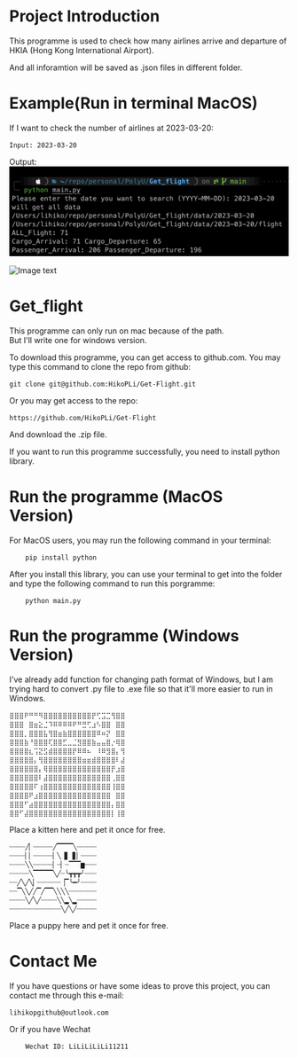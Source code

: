 # Project Introduction
  
This programme is used to check how many airlines arrive and departure of HKIA (Hong Kong International Airport).  
  
And all inforamtion will be saved as .json files in different folder.  

# Example(Run in terminal MacOS)  
  
If I want to check the number of airlines at 2023-03-20:  

    Input: 2023-03-20
Output:  
![Image text](https://github.com/HikoPLi/Get-Flight/blob/main/Images4README/example.png)  
  
![Image text](https://github.com/HikoPLi/Get-Flight/blob/main/Images4README/output.png)  


# Get_flight
This programme can only run on mac because of the path.  
 But I'll write one for windows version.

 To download this programme, you can get access to github.com.
 You may type this command to clone the repo from github:

    git clone git@github.com:HikoPLi/Get-Flight.git

Or you may get access to the repo:

    https://github.com/HikoPLi/Get-Flight

And download the .zip file.

 If you want to run this programme successfully, you need to install python library.

# Run the programme (MacOS Version)
For MacOS users, you may run the following command in your terminal:

        pip install python

After you install this library, you can use your terminal to get into the folder and type the following command to run this porgramme:

        python main.py

# Run the programme (Windows Version)

I've already add function for changing path format of Windows, but I am trying hard to convert .py file to .exe file so that it'll more easier to run in Windows.

    ⣿⣿⣿⠟⠛⠛⠻⣿⣿⣿⣿⣿⣿⣿⣿⣿⣿⡟⢋⣩⣉⢻⣿⣿  
    ⣿⣿⣿⠀⣿⣶⣕⣈⠹⠿⠿⠿⠿⠟⠛⣛⢋⣰⠣⣿⣿⠀⣿⣿  
    ⣿⣿⣿⡀⣿⣿⣿⣧⢻⣿⣶⣷⣿⣿⣿⣿⣿⣿⠿⠶⡝⠀⣿⣿  
    ⣿⣿⣿⣷⠘⣿⣿⣿⢏⣿⣿⣋⣀⣈⣻⣿⣿⣷⣤⣤⣿⡐⢿⣿  
    ⣿⣿⣿⣿⣆⢩⣝⣫⣾⣿⣿⣿⣿⡟⠿⠿⠦⠀⠸⠿⣻⣿⡄⢻  
    ⣿⣿⣿⣿⣿⡄⢻⣿⣿⣿⣿⣿⣿⣿⣿⣶⣶⣾⣿⣿⣿⣿⠇⣼  
    ⣿⣿⣿⣿⣿⣿⡄⢿⣿⣿⣿⣿⣿⣿⣿⣿⣿⣿⣿⣿⣿⡟⣰⣿  
    ⣿⣿⣿⣿⣿⣿⠇⣼⣿⣿⣿⣿⣿⣿⣿⣿⣿⣿⣿⣿⣿⢀⣿⣿  
    ⣿⣿⣿⣿⣿⠏⢰⣿⣿⣿⣿⣿⣿⣿⣿⣿⣿⣿⣿⣿⣿⢸⣿⣿  
    ⣿⣿⣿⣿⠟⣰⣿⣿⣿⣿⣿⣿⣿⣿⣿⣿⣿⣿⣿⣿⣿⠀⣿⣿  
    ⣿⣿⣿⠋⣴⣿⣿⣿⣿⣿⣿⣿⣿⣿⣿⣿⣿⣿⣿⣿⣿⡄⣿⣿    
    ⣿⣿⠋⣼⣿⣿⣿⣿⣿⣿⣿⣿⣿⣿⣿⣿⣿⣿⣿⣿⣿⡇⢸⣿  

Place a kitten here and pet it once for free. 

    ┈┈┈┈╱▏┈┈┈┈┈╱▔▔▔▔╲┈┈┈┈┈
    ┈┈┈┈▏▏┈┈┈┈┈▏╲▕▋▕▋▏┈┈┈┈
    ┈┈┈┈╲╲┈┈┈┈┈▏┈▏┈▔▔▔▆┈┈┈
    ┈┈┈┈┈╲▔▔▔▔▔╲╱┈╰┳┳┳╯┈┈┈
    ┈┈╱╲╱╲▏┈┈┈┈┈┈▕▔╰━╯┈┈┈┈
    ┈┈▔╲╲╱╱▔╱▔▔╲╲╲╲┈┈┈┈┈┈┈
    ┈┈┈┈╲╱╲╱┈┈┈┈╲╲▂╲▂┈┈┈┈┈
    ┈┈┈┈┈┈┈┈┈┈┈┈┈╲╱╲╱┈┈┈┈┈

Place a puppy here and pet it once for free.  

# Contact Me
If you have questions or have some ideas to prove this project, you can contact me through this e-mail:

    lihikopgithub@outlook.com

Or if you have Wechat

        Wechat ID: LiLiLiLiLi11211

